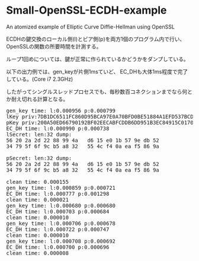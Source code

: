 # Small-OpenSSL-ECDH-example
An atomized example of Elliptic Curve Diffie-Hellman using OpenSSL


ECDHの鍵交換のローカル側(l)とピア側(p)を両方1個のプログラム内で行い、
OpenSSLの関数の所要時間を計測する。

ループ1回めについては、鍵が正常に作られているかどうかをダンプしている。

以下の出力例では、gen_keyが片側1msていど、 EC_DHも大体1ms程度で完了している。(Core i7 2.3GHz)

したがってシングルスレッドプロセスでも、毎秒数百コネクションまでなら何とか耐え切れる計算となる。


<pre>
gen_key time: l:0.000956 p:0.000799
lKey priv:7DB1DC6511FC860D95BCA97E0A70BFD0BE51884A1EFD537BCD50C820C57531F9 pub:0439E51E64B85A6C518616C1216448014CCB4A058AABE921CDE5774559AAB50AF435607F3B9E0398E3ECECE3A563BD4537DA77E6892CDFE8F0F0E4FC1B3E6B0128
pKey priv:200A50ED66790192BF02EECABFCDDB6DD951B3EC84915C0170A7581BB74EDC49 pub:043675A0E87774700A7ADA7ACD3A2D752130EC4B95BACBF4B9EA0F716DD4F5068E7B3F1A4DDA4B44479406554BC86DE7B56B6186AE5980D8708BC549B6AF034916
EC_DH time: l:0.000990 p:0.000738
lSecret: len:32 dump:
56 20 2a 2d 22 88 99 4a   d6 15 e0 1b 57 9e db 52   
34 79 5f 6f 9c b5 a8 32   55 4c f4 0a ea f5 86 9a   

pSecret: len:32 dump:
56 20 2a 2d 22 88 99 4a   d6 15 e0 1b 57 9e db 52   
34 79 5f 6f 9c b5 a8 32   55 4c f4 0a ea f5 86 9a   

clean time: 0.000155
gen_key time: l:0.000859 p:0.000721
EC_DH time: l:0.000777 p:0.001298
clean time: 0.000021
gen_key time: l:0.000680 p:0.000680
EC_DH time: l:0.000703 p:0.000684
clean time: 0.000010
gen_key time: l:0.000706 p:0.000678
EC_DH time: l:0.000722 p:0.000747
clean time: 0.000010
gen_key time: l:0.000708 p:0.000692
EC_DH time: l:0.000700 p:0.000696
clean time: 0.000008
</pre>